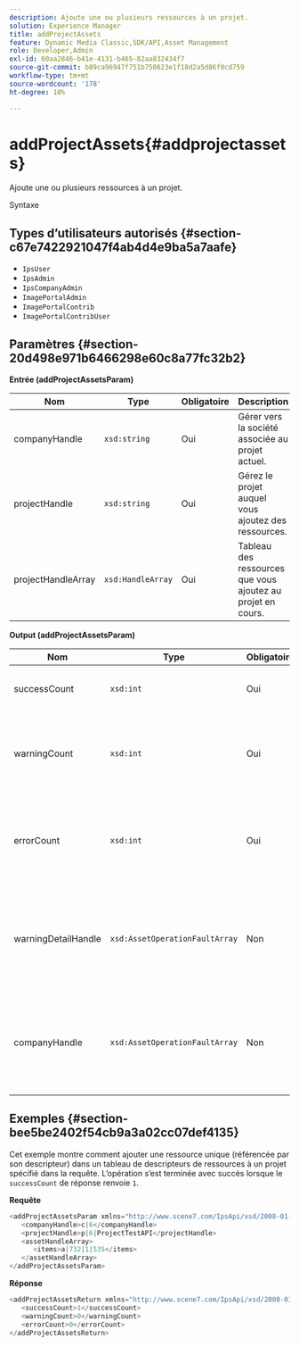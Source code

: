 ```yaml
---
description: Ajoute une ou plusieurs ressources à un projet.
solution: Experience Manager
title: addProjectAssets
feature: Dynamic Media Classic,SDK/API,Asset Management
role: Developer,Admin
exl-id: 60aa2846-b41e-4131-b465-82aa832434f7
source-git-commit: b89ca96947f751b750623e1f18d2a5d86f0cd759
workflow-type: tm+mt
source-wordcount: '178'
ht-degree: 10%

---
```


# addProjectAssets{#addprojectassets}

Ajoute une ou plusieurs ressources à un projet.

Syntaxe

## Types d’utilisateurs autorisés {#section-c67e7422921047f4ab4d4e9ba5a7aafe}

* `IpsUser`
* `IpsAdmin`
* `IpsCompanyAdmin`
* `ImagePortalAdmin`
* `ImagePortalContrib`
* `ImagePortalContribUser`

## Paramètres {#section-20d498e971b6466298e60c8a77fc32b2}

**Entrée (addProjectAssetsParam)**

| Nom | Type | Obligatoire | Description |
|---|---|---|---|
| companyHandle | `xsd:string` | Oui | Gérer vers la société associée au projet actuel. |
| projectHandle | `xsd:string` | Oui | Gérez le projet auquel vous ajoutez des ressources. |
| projectHandleArray | `xsd:HandleArray` | Oui | Tableau des ressources que vous ajoutez au projet en cours. |

**Output (addProjectAssetsParam)**

| Nom | Type | Obligatoire | Description |
|---|---|---|---|
| successCount | `xsd:int` | Oui | Nombre de ressources ajoutées avec succès. |
| warningCount | `xsd:int` | Oui | Nombre d’avertissements générés lorsque l’opération a tenté d’ajouter des ressources à un projet. |
| errorCount | `xsd:int` | Oui | Nombre d’erreurs générées lorsque l’opération a tenté d’ajouter des ressources à un projet. |
| warningDetailHandle | `xsd:AssetOperationFaultArray` | Non | Tableau d’avertissements générés par les ressources lorsque l’opération a tenté de les ajouter à un projet. |
| companyHandle | `xsd:AssetOperationFaultArray` | Non | Tableau d’erreurs générées par des ressources lorsque l’opération a tenté de les ajouter à un projet. |

## Exemples {#section-bee5be2402f54cb9a3a02cc07def4135}

Cet exemple montre comment ajouter une ressource unique (référencée par son descripteur) dans un tableau de descripteurs de ressources à un projet spécifié dans la requête. L’opération s’est terminée avec succès lorsque le `successCount` de réponse renvoie `1`.

**Requête**

```java {.line-numbers}
<addProjectAssetsParam xmlns="http://www.scene7.com/IpsApi/xsd/2008-01-15">
   <companyHandle>c|6</companyHandle>
   <projectHandle>p|6|ProjectTestAPI</projectHandle>
   <assetHandleArray>
      <items>a|732|1|535</items>
   </assetHandleArray>
</addProjectAssetsParam>
```

**Réponse**

```java {.line-numbers}
<addProjectAssetsReturn xmlns="http://www.scene7.com/IpsApi/xsd/2008-01-15">
   <successCount>1</successCount>
   <warningCount>0</warningCount>
   <errorCount>0</errorCount>
</addProjectAssetsReturn>
```
